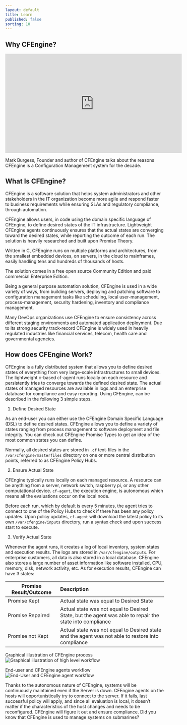 ```yaml
---
layout: default
title: Learn
published: false
sorting: 10
---
```


## Why CFEngine?

<iframe width="560" height="315" src="https://www.youtube.com/embed/HLZ7EeqNdLs" frameborder="0" allowfullscreen></iframe>

Mark Burgess, Founder and author of CFEngine talks about the reasons CFEngine is a Configuration Management system for the decade.

## What Is CFEngine?

CFEngine is a software solution that helps system administrators and other
stakeholders in the IT organization become more agile and respond faster to
business requirements while ensuring SLAs and regulatory compliance, through
automation.

CFEngine allows users, in code using the domain specific language of CFEngine,
to define desired states of the IT infrastructure. Lightweight CFEngine agents
continuously ensures that the actual states are converging toward the desired
states, while reporting the outcome of each run. The solution is heavily
researched and built upon Promise Theory.

Written in C, CFEngine runs on multiple platforms and architectures, from the
smallest embedded devices, on servers, in the cloud to mainframes, easily
handling tens and hundreds of thousands of hosts.

The solution comes in a free open source Community Edition and paid commercial
Enterprise Edition.

Being a general purpose automation solution, CFEngine is used in a wide
variety of ways, from building servers, deploying and patching software to
configuration management tasks like scheduling, local user-management,
process-management, security hardening, inventory and compliance management.

Many DevOps organizations use CFEngine to ensure consistency across different
staging environments and automated application deployment. Due to its strong
security track-record CFEngine is widely used in heavily regulated industries
like financial services, telecom, health care and governmental agencies.

## How does CFEngine Work?

CFEngine is a fully distributed system that allows you to define desired states
of everything from very large-scale infrastructures to small devices. The
lightweight c-based cf-agent runs locally on each resource and persistently
tries to converge towards the defined desired state. The actual states of
managed resources are available in logs and an enterprise database for
compliance and easy reporting. Using CFEngine, can be described in the
following 3 simple steps.

1. Define Desired State

As an end-user you can either use the CFEngine Domain Specific Language (DSL) to
define desired states. CFEngine allows you to define a variety of states ranging
from process management to software deployment and file integrity. You can check
out CFEngine Promise Types to get an idea of the most common states you can
define.

Normally, all desired states are stored in ```.cf``` text-files in the
```/var/cfengine/masterfiles``` directory on one or more central distribution
points, referred to as CFEngine Policy Hubs.

2. Ensure Actual State

CFEngine typically runs locally on each managed resource. A resource can be
anything from a server, network switch, raspberry pi, or any other computational
device. `cf-agent`, the execution engine, is autonomous which means all the
evaluations occur on the local node.

Before each run, which by default is every 5 minutes, the agent tries to connect
to one of the Policy Hubs to check if there has been any policy updates. Upon
policy updates, `cf-agent` will download the latest policy to its own
```/var/cfengine/inputs``` directory, run a syntax check and upon success start
to execute.

3. Verify Actual State

Whenever the agent runs, it creates a log of local inventory, system states and
execution results. The logs are stored in ```/var/cfengine/outputs```. For
enterprise customers, all data is also stored in a local database. CFEngine also
stores a large number of asset information like software installed, CPU, memory,
disk, network activity, etc. As for execution results, CFEngine can have 3
states:

| Promise Result/Outcome | Description                             |
|------------------------|:----------------------------------------|
| Promise Kept           | Actual state was equal to Desired State |
| Promise Repaired       | Actual state was not equal to Desired State, but the agent was able to repair the state into compliance |
| Promise not Kept       | Actual state was not equal to Desired state and the agent was not able to restore into compliance |


Graphical illustration of CFEngine process
![Graphical illustration of high level workflow](learn_CFEngine-process-in-1-2-3_blocks_with_arrows.png)

End-user and CFEngine agents workflow
![End-User and CFEngine agent workflow](CFEngine-workflow-agents-and-users.png)

Thanks to the autonomous nature of CFEngine, systems will be continuously
maintained even if the Server is down. CFEngine agents on the hosts will
opportunistically try to connect to the server. If it fails, last successful
policy will apply, and since all evaluation is local, it doesn’t matter if the
characteristics of the host changes and needs to be reconfigured. CFEngine will
figure it out and ensure compliance. Did you know that CFEngine is used to
manage systems on submarines?


